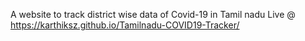 A website to track district wise data of Covid-19 in Tamil nadu
Live @ https://karthiksz.github.io/Tamilnadu-COVID19-Tracker/

